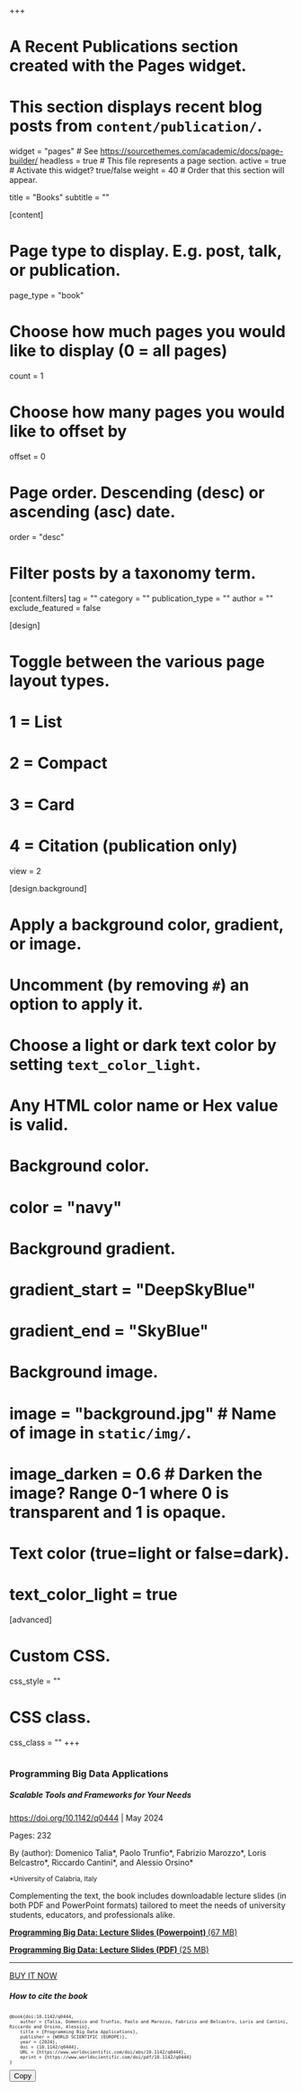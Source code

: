 +++
# A Recent Publications section created with the Pages widget.
# This section displays recent blog posts from `content/publication/`.

widget = "pages"  # See https://sourcethemes.com/academic/docs/page-builder/
headless = true  # This file represents a page section.
active = true # Activate this widget? true/false
weight = 40  # Order that this section will appear.

title = "Books"
subtitle = ""

[content]
  # Page type to display. E.g. post, talk, or publication.
  page_type = "book"
  
  # Choose how much pages you would like to display (0 = all pages)
  count = 1
  
  # Choose how many pages you would like to offset by
  offset = 0

  # Page order. Descending (desc) or ascending (asc) date.
  order = "desc"

  # Filter posts by a taxonomy term.
  [content.filters]
    tag = ""
    category = ""
    publication_type = ""
    author = ""
    exclude_featured = false
  
[design]
  # Toggle between the various page layout types.
  #   1 = List
  #   2 = Compact
  #   3 = Card
  #   4 = Citation (publication only)
  view = 2
  
[design.background]
  # Apply a background color, gradient, or image.
  #   Uncomment (by removing `#`) an option to apply it.
  #   Choose a light or dark text color by setting `text_color_light`.
  #   Any HTML color name or Hex value is valid.
    
  # Background color.
  # color = "navy"
  
  # Background gradient.
  # gradient_start = "DeepSkyBlue"
  # gradient_end = "SkyBlue"
  
  # Background image.
  # image = "background.jpg"  # Name of image in `static/img/`.
  # image_darken = 0.6  # Darken the image? Range 0-1 where 0 is transparent and 1 is opaque.

  # Text color (true=light or false=dark).
  # text_color_light = true  
  
[advanced]
 # Custom CSS. 
 css_style = ""
 
 # CSS class.
 css_class = ""
+++
<div class="row">
                <div class="col-lg-4 aos-init aos-animate" data-aos="fade-right">
                    <img src="static/img/book-cover.png" class="img-fluid" alt="">
                </div>
                <div class="col-lg-8 pt-4 pt-lg-0 content aos-init aos-animate" data-aos="fade-left">
                    <h3>Programming Big Data Applications</h3>
                    <h5><b>Scalable Tools and Frameworks for Your Needs</b></h5>
                    <p class="fst-italic">
                        <a href="https://doi.org/10.1142/q0444" target="_blank">https://doi.org/10.1142/q0444</a> | May
                        2024</p>
                    <p class="fst-italic"> Pages: 232</p>
                    <p class="fst-italic"> By (author): Domenico Talia*, Paolo Trunfio*, Fabrizio Marozzo*,
                        Loris Belcastro*, Riccardo Cantini*, and Alessio Orsino*</p>
                    <p></p>
                    <p><small>*University of Calabria, Italy</small>
                    </p>
                    <div class="alert alert-success" role="alert">
                        <p>Complementing the text, the book includes downloadable lecture slides (in both PDF and PowerPoint formats)
                            tailored to meet the needs of university students, educators, and professionals alike.</p>
                        <p><a target="_blank" alt="Download slides (Powerpoint) of the book Programming Big Data Applications" title="Download slides (Powerpoint) of the book Programming Big Data Applications" href="https://www.worldscientific.com/doi/suppl/10.1142/q0444/suppl_file/q0444-sm.zip"><b>Programming Big Data: Lecture Slides (Powerpoint) </b> (67 MB)</a></p>
                        <p><a target="_blank" alt="Download slides (pdf) of the book Programming Big Data Applications" title="Download slides (pdf) of the book Programming Big Data Applications" href="https://www.worldscientific.com/doi/suppl/10.1142/q0444/suppl_file/q0444-sm_pdf.zip"><b>Programming Big Data: Lecture Slides (PDF) </b> (25 MB)</a></p>
                        <hr>
                        <div class="row">
                            <div class="col-lg-12 text-center">
                                <a class="btn btn-success btn-block btn-lg" alt="Buy now the book Programming Big Data Applications" title="Buy now the book Programming Big Data Applications" href="https://www.worldscientific.com/worldscibooks/10.1142/q0444#t=aboutBook">
                                    <span class="btn-label"><i class="bx bx-cart-add"></i></span>
                                    BUY IT NOW</a>
                            </div>
                        </div>
                    </div>
                </div>
                <div class="col-lg-12 pt-4 pt-lg-0 content aos-init" data-aos="fade-left">
                    <h5 class="mt-3"><b>How to cite the book</b></h5>
                    <div class="box" style="font-size: 0.8em">
                        <small>
                        <div class="code-toolbar"><pre class="language-shell" tabindex="0"><code class="line-numbers language-shell">@book{doi:10.1142/q0444,
    author = {Talia, Domenico and Trunfio, Paolo and Marozzo, Fabrizio and Belcastro, Loris and Cantini, Riccardo and Orsino, Alessio},
    title = {Programming Big Data Applications},
    publisher = {WORLD SCIENTIFIC (EUROPE)},
    year = {2024},
    doi = {10.1142/q0444},
    URL = {https://www.worldscientific.com/doi/abs/10.1142/q0444},
    eprint = {https://www.worldscientific.com/doi/pdf/10.1142/q0444}
}</code></pre><div class="toolbar"><div class="toolbar-item"><button class="copy-to-clipboard-button" type="button" data-copy-state="copy"><span>Copy</span></button></div></div></div>
                        </small>
                    </div>
                </div>
            </div>